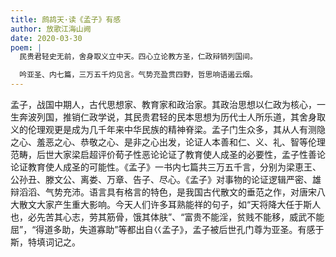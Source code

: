 ```yaml
---
title: 鹧鸪天·读《孟子》有感
author: 放歌江海山阙
date: 2020-03-30
poem: |
  民贵君轻史无前，舍身取义立中天。四心立论教方圣，仁政辩销列国间。

  吟亚圣、内七篇，三万五千灼见言。气势充盈贯四野，哲思响语遏云烟。
---
```


孟子，战国中期人，古代思想家、教育家和政治家。其政治思想以仁政为核心，一生奔波列国，推销仁政学说，其民贵君轻的民本思想为历代士人所乐道，其舍身取义的伦理观更是成为几千年来中华民族的精神脊梁。孟子门生众多，其从人有测隐之心、羞恶之心、恭敬之心、是非之心出发，论证人本善和仁、义、礼、智等伦理范畴，后世大家梁启超评价荀子性恶论论证了教育使人成圣的必要性，孟子性善论论证教育使人成圣的可能性。《孟子》一书内七篇共三万五千言，分别为梁恵王、公孙丑、滕文公、离娄、万章、告子、尽心。《孟子》对事物的论证逻辑严密、雄辩滔滔、气势充沛。语言具有格言的特色，是我国古代散文的垂范之作，对唐宋八大散文大家产生重大影响。今天人们许多耳熟能祥的句子，如“天将降大任于斯人也，必先苦其心志，劳其筋骨，饿其体肤”、“富贵不能淫，贫贱不能移，威武不能屈”，“得道多助，失道寡助”等都出自巜孟子》，孟子被后世孔门尊为亚圣。有感于斯，特填词记之。
